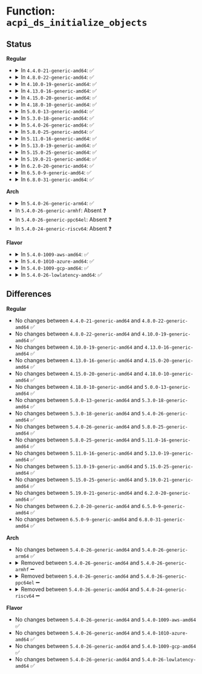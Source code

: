# Function: <code>acpi_ds_initialize_objects</code>

## Status
<b>Regular</b>
<ul>
<li>
<details>
<summary>In <code>4.4.0-21-generic-amd64</code>: ✅</summary>

```c
acpi_status acpi_ds_initialize_objects(u32 table_index, struct acpi_namespace_node * start_node)
```

```json
{
  "name": "acpi_ds_initialize_objects",
  "collision_type": "Unique Global",
  "inline_type": "No",
  "funcs": [
    {
      "addr": 18446744071583613785,
      "name": "acpi_ds_initialize_objects",
      "external": true,
      "loc": "drivers/acpi/acpica/dsinit.c:190",
      "file": "drivers/acpi/acpica/dsinit.c",
      "inline": "seen, unknown",
      "caller_inline": [],
      "caller_func": [
        "drivers/acpi/acpica/nsload.c:acpi_ns_load_table"
      ]
    }
  ],
  "symbols": [
    {
      "addr": 18446744071583613785,
      "name": "acpi_ds_initialize_objects",
      "section": ".text",
      "bind": "STB_GLOBAL",
      "size": 212
    }
  ]
}
```
</details>
</li>
<li>
<details>
<summary>In <code>4.8.0-22-generic-amd64</code>: ✅</summary>

```c
acpi_status acpi_ds_initialize_objects(u32 table_index, struct acpi_namespace_node * start_node)
```

```json
{
  "name": "acpi_ds_initialize_objects",
  "collision_type": "Unique Global",
  "inline_type": "No",
  "funcs": [
    {
      "addr": 18446744071583936866,
      "name": "acpi_ds_initialize_objects",
      "external": true,
      "loc": "drivers/acpi/acpica/dsinit.c:190",
      "file": "drivers/acpi/acpica/dsinit.c",
      "inline": "seen, unknown",
      "caller_inline": [],
      "caller_func": [
        "drivers/acpi/acpica/nsload.c:acpi_ns_load_table"
      ]
    }
  ],
  "symbols": [
    {
      "addr": 18446744071583936866,
      "name": "acpi_ds_initialize_objects",
      "section": ".text",
      "bind": "STB_GLOBAL",
      "size": 204
    }
  ]
}
```
</details>
</li>
<li>
<details>
<summary>In <code>4.10.0-19-generic-amd64</code>: ✅</summary>

```c
acpi_status acpi_ds_initialize_objects(u32 table_index, struct acpi_namespace_node * start_node)
```

```json
{
  "name": "acpi_ds_initialize_objects",
  "collision_type": "Unique Global",
  "inline_type": "No",
  "funcs": [
    {
      "addr": 18446744071584078459,
      "name": "acpi_ds_initialize_objects",
      "external": true,
      "loc": "drivers/acpi/acpica/dsinit.c:191",
      "file": "drivers/acpi/acpica/dsinit.c",
      "inline": "seen, unknown",
      "caller_inline": [],
      "caller_func": [
        "drivers/acpi/acpica/nsload.c:acpi_ns_load_table"
      ]
    }
  ],
  "symbols": [
    {
      "addr": 18446744071584078459,
      "name": "acpi_ds_initialize_objects",
      "section": ".text",
      "bind": "STB_GLOBAL",
      "size": 170
    }
  ]
}
```
</details>
</li>
<li>
<details>
<summary>In <code>4.13.0-16-generic-amd64</code>: ✅</summary>

```c
acpi_status acpi_ds_initialize_objects(u32 table_index, struct acpi_namespace_node * start_node)
```

```json
{
  "name": "acpi_ds_initialize_objects",
  "collision_type": "Unique Global",
  "inline_type": "No",
  "funcs": [
    {
      "addr": 18446744071584145196,
      "name": "acpi_ds_initialize_objects",
      "external": true,
      "loc": "drivers/acpi/acpica/dsinit.c:191",
      "file": "drivers/acpi/acpica/dsinit.c",
      "inline": "seen, unknown",
      "caller_inline": [],
      "caller_func": [
        "drivers/acpi/acpica/nsload.c:acpi_ns_load_table"
      ]
    }
  ],
  "symbols": [
    {
      "addr": 18446744071584145196,
      "name": "acpi_ds_initialize_objects",
      "section": ".text",
      "bind": "STB_GLOBAL",
      "size": 174
    }
  ]
}
```
</details>
</li>
<li>
<details>
<summary>In <code>4.15.0-20-generic-amd64</code>: ✅</summary>

```c
acpi_status acpi_ds_initialize_objects(u32 table_index, struct acpi_namespace_node * start_node)
```

```json
{
  "name": "acpi_ds_initialize_objects",
  "collision_type": "Unique Global",
  "inline_type": "No",
  "funcs": [
    {
      "addr": 18446744071584424318,
      "name": "acpi_ds_initialize_objects",
      "external": true,
      "loc": "drivers/acpi/acpica/dsinit.c:191",
      "file": "drivers/acpi/acpica/dsinit.c",
      "inline": "seen, unknown",
      "caller_inline": [],
      "caller_func": [
        "drivers/acpi/acpica/nsload.c:acpi_ns_load_table"
      ]
    }
  ],
  "symbols": [
    {
      "addr": 18446744071584424318,
      "name": "acpi_ds_initialize_objects",
      "section": ".text",
      "bind": "STB_GLOBAL",
      "size": 632
    }
  ]
}
```
</details>
</li>
<li>
<details>
<summary>In <code>4.18.0-10-generic-amd64</code>: ✅</summary>

```c
acpi_status acpi_ds_initialize_objects(u32 table_index, struct acpi_namespace_node * start_node)
```

```json
{
  "name": "acpi_ds_initialize_objects",
  "collision_type": "Unique Global",
  "inline_type": "No",
  "funcs": [
    {
      "addr": 18446744071584647870,
      "name": "acpi_ds_initialize_objects",
      "external": true,
      "loc": "drivers/acpi/acpica/dsinit.c:157",
      "file": "drivers/acpi/acpica/dsinit.c",
      "inline": "seen, unknown",
      "caller_inline": [],
      "caller_func": [
        "drivers/acpi/acpica/nsload.c:acpi_ns_load_table"
      ]
    }
  ],
  "symbols": [
    {
      "addr": 18446744071584647870,
      "name": "acpi_ds_initialize_objects",
      "section": ".text",
      "bind": "STB_GLOBAL",
      "size": 640
    }
  ]
}
```
</details>
</li>
<li>
<details>
<summary>In <code>5.0.0-13-generic-amd64</code>: ✅</summary>

```c
acpi_status acpi_ds_initialize_objects(u32 table_index, struct acpi_namespace_node * start_node)
```

```json
{
  "name": "acpi_ds_initialize_objects",
  "collision_type": "Unique Global",
  "inline_type": "No",
  "funcs": [
    {
      "addr": 18446744071584747508,
      "name": "acpi_ds_initialize_objects",
      "external": true,
      "loc": "drivers/acpi/acpica/dsinit.c:157",
      "file": "drivers/acpi/acpica/dsinit.c",
      "inline": "seen, unknown",
      "caller_inline": [],
      "caller_func": [
        "drivers/acpi/acpica/nsload.c:acpi_ns_load_table"
      ]
    }
  ],
  "symbols": [
    {
      "addr": 18446744071584747508,
      "name": "acpi_ds_initialize_objects",
      "section": ".text",
      "bind": "STB_GLOBAL",
      "size": 638
    }
  ]
}
```
</details>
</li>
<li>
<details>
<summary>In <code>5.3.0-18-generic-amd64</code>: ✅</summary>

```c
acpi_status acpi_ds_initialize_objects(u32 table_index, struct acpi_namespace_node * start_node)
```

```json
{
  "name": "acpi_ds_initialize_objects",
  "collision_type": "Unique Global",
  "inline_type": "No",
  "funcs": [
    {
      "addr": 18446744071584949830,
      "name": "acpi_ds_initialize_objects",
      "external": true,
      "loc": "drivers/acpi/acpica/dsinit.c:157",
      "file": "drivers/acpi/acpica/dsinit.c",
      "inline": "seen, unknown",
      "caller_inline": [],
      "caller_func": [
        "drivers/acpi/acpica/nsload.c:acpi_ns_load_table"
      ]
    }
  ],
  "symbols": [
    {
      "addr": 18446744071584949830,
      "name": "acpi_ds_initialize_objects",
      "section": ".text",
      "bind": "STB_GLOBAL",
      "size": 639
    }
  ]
}
```
</details>
</li>
<li>
<details>
<summary>In <code>5.4.0-26-generic-amd64</code>: ✅</summary>

```c
acpi_status acpi_ds_initialize_objects(u32 table_index, struct acpi_namespace_node * start_node)
```

```json
{
  "name": "acpi_ds_initialize_objects",
  "collision_type": "Unique Global",
  "inline_type": "No",
  "funcs": [
    {
      "addr": 18446744071585085623,
      "name": "acpi_ds_initialize_objects",
      "external": true,
      "loc": "drivers/acpi/acpica/dsinit.c:157",
      "file": "drivers/acpi/acpica/dsinit.c",
      "inline": "seen, unknown",
      "caller_inline": [],
      "caller_func": [
        "drivers/acpi/acpica/nsload.c:acpi_ns_load_table"
      ]
    }
  ],
  "symbols": [
    {
      "addr": 18446744071585085623,
      "name": "acpi_ds_initialize_objects",
      "section": ".text",
      "bind": "STB_GLOBAL",
      "size": 641
    }
  ]
}
```
</details>
</li>
<li>
<details>
<summary>In <code>5.8.0-25-generic-amd64</code>: ✅</summary>

```c
acpi_status acpi_ds_initialize_objects(u32 table_index, struct acpi_namespace_node * start_node)
```

```json
{
  "name": "acpi_ds_initialize_objects",
  "collision_type": "Unique Global",
  "inline_type": "No",
  "funcs": [
    {
      "addr": 18446744071585790244,
      "name": "acpi_ds_initialize_objects",
      "external": true,
      "loc": "drivers/acpi/acpica/dsinit.c:157",
      "file": "drivers/acpi/acpica/dsinit.c",
      "inline": "seen, unknown",
      "caller_inline": [],
      "caller_func": [
        "drivers/acpi/acpica/nsload.c:acpi_ns_load_table"
      ]
    }
  ],
  "symbols": [
    {
      "addr": 18446744071585790244,
      "name": "acpi_ds_initialize_objects",
      "section": ".text",
      "bind": "STB_GLOBAL",
      "size": 641
    }
  ]
}
```
</details>
</li>
<li>
<details>
<summary>In <code>5.11.0-16-generic-amd64</code>: ✅</summary>

```c
acpi_status acpi_ds_initialize_objects(u32 table_index, struct acpi_namespace_node * start_node)
```

```json
{
  "name": "acpi_ds_initialize_objects",
  "collision_type": "Unique Global",
  "inline_type": "No",
  "funcs": [
    {
      "addr": 18446744071585911100,
      "name": "acpi_ds_initialize_objects",
      "external": true,
      "loc": "drivers/acpi/acpica/dsinit.c:157",
      "file": "drivers/acpi/acpica/dsinit.c",
      "inline": "seen, unknown",
      "caller_inline": [],
      "caller_func": [
        "drivers/acpi/acpica/nsload.c:acpi_ns_load_table"
      ]
    }
  ],
  "symbols": [
    {
      "addr": 18446744071585911100,
      "name": "acpi_ds_initialize_objects",
      "section": ".text",
      "bind": "STB_GLOBAL",
      "size": 641
    }
  ]
}
```
</details>
</li>
<li>
<details>
<summary>In <code>5.13.0-19-generic-amd64</code>: ✅</summary>

```c
acpi_status acpi_ds_initialize_objects(u32 table_index, struct acpi_namespace_node * start_node)
```

```json
{
  "name": "acpi_ds_initialize_objects",
  "collision_type": "Unique Global",
  "inline_type": "No",
  "funcs": [
    {
      "addr": 18446744071585788471,
      "name": "acpi_ds_initialize_objects",
      "external": true,
      "loc": "drivers/acpi/acpica/dsinit.c:157",
      "file": "drivers/acpi/acpica/dsinit.c",
      "inline": "seen, unknown",
      "caller_inline": [],
      "caller_func": [
        "drivers/acpi/acpica/nsload.c:acpi_ns_load_table"
      ]
    }
  ],
  "symbols": [
    {
      "addr": 18446744071585788471,
      "name": "acpi_ds_initialize_objects",
      "section": ".text",
      "bind": "STB_GLOBAL",
      "size": 642
    }
  ]
}
```
</details>
</li>
<li>
<details>
<summary>In <code>5.15.0-25-generic-amd64</code>: ✅</summary>

```c
acpi_status acpi_ds_initialize_objects(u32 table_index, struct acpi_namespace_node * start_node)
```

```json
{
  "name": "acpi_ds_initialize_objects",
  "collision_type": "Unique Global",
  "inline_type": "No",
  "funcs": [
    {
      "addr": 18446744071586273335,
      "name": "acpi_ds_initialize_objects",
      "external": true,
      "loc": "drivers/acpi/acpica/dsinit.c:157",
      "file": "drivers/acpi/acpica/dsinit.c",
      "inline": "seen, unknown",
      "caller_inline": [],
      "caller_func": [
        "drivers/acpi/acpica/nsload.c:acpi_ns_load_table"
      ]
    }
  ],
  "symbols": [
    {
      "addr": 18446744071586273335,
      "name": "acpi_ds_initialize_objects",
      "section": ".text",
      "bind": "STB_GLOBAL",
      "size": 642
    }
  ]
}
```
</details>
</li>
<li>
<details>
<summary>In <code>5.19.0-21-generic-amd64</code>: ✅</summary>

```c
acpi_status acpi_ds_initialize_objects(u32 table_index, struct acpi_namespace_node * start_node)
```

```json
{
  "name": "acpi_ds_initialize_objects",
  "collision_type": "Unique Global",
  "inline_type": "No",
  "funcs": [
    {
      "addr": 18446744071587517102,
      "name": "acpi_ds_initialize_objects",
      "external": true,
      "loc": "drivers/acpi/acpica/dsinit.c:157",
      "file": "drivers/acpi/acpica/dsinit.c",
      "inline": "seen, unknown",
      "caller_inline": [],
      "caller_func": [
        "drivers/acpi/acpica/nsload.c:acpi_ns_load_table"
      ]
    }
  ],
  "symbols": [
    {
      "addr": 18446744071587517102,
      "name": "acpi_ds_initialize_objects",
      "section": ".text",
      "bind": "STB_GLOBAL",
      "size": 686
    }
  ]
}
```
</details>
</li>
<li>
<details>
<summary>In <code>6.2.0-20-generic-amd64</code>: ✅</summary>

```c
acpi_status acpi_ds_initialize_objects(u32 table_index, struct acpi_namespace_node * start_node)
```

```json
{
  "name": "acpi_ds_initialize_objects",
  "collision_type": "Unique Global",
  "inline_type": "No",
  "funcs": [
    {
      "addr": 18446744071588793152,
      "name": "acpi_ds_initialize_objects",
      "external": true,
      "loc": "drivers/acpi/acpica/dsinit.c:157",
      "file": "drivers/acpi/acpica/dsinit.c",
      "inline": "seen, unknown",
      "caller_inline": [],
      "caller_func": [
        "drivers/acpi/acpica/nsload.c:acpi_ns_load_table"
      ]
    }
  ],
  "symbols": [
    {
      "addr": 18446744071588793152,
      "name": "acpi_ds_initialize_objects",
      "section": ".text",
      "bind": "STB_GLOBAL",
      "size": 792
    }
  ]
}
```
</details>
</li>
<li>
<details>
<summary>In <code>6.5.0-9-generic-amd64</code>: ✅</summary>

```c
acpi_status acpi_ds_initialize_objects(u32 table_index, struct acpi_namespace_node * start_node)
```

```json
{
  "name": "acpi_ds_initialize_objects",
  "collision_type": "Unique Global",
  "inline_type": "No",
  "funcs": [
    {
      "addr": 18446744071589082608,
      "name": "acpi_ds_initialize_objects",
      "external": true,
      "loc": "drivers/acpi/acpica/dsinit.c:157",
      "file": "drivers/acpi/acpica/dsinit.c",
      "inline": "seen, unknown",
      "caller_inline": [],
      "caller_func": [
        "drivers/acpi/acpica/nsload.c:acpi_ns_load_table"
      ]
    }
  ],
  "symbols": [
    {
      "addr": 18446744071589082608,
      "name": "acpi_ds_initialize_objects",
      "section": ".text",
      "bind": "STB_GLOBAL",
      "size": 793
    }
  ]
}
```
</details>
</li>
<li>
<details>
<summary>In <code>6.8.0-31-generic-amd64</code>: ✅</summary>

```c
acpi_status acpi_ds_initialize_objects(u32 table_index, struct acpi_namespace_node * start_node)
```

```json
{
  "name": "acpi_ds_initialize_objects",
  "collision_type": "Unique Global",
  "inline_type": "No",
  "funcs": [
    {
      "addr": 18446744071589388304,
      "name": "acpi_ds_initialize_objects",
      "external": true,
      "loc": "drivers/acpi/acpica/dsinit.c:157",
      "file": "drivers/acpi/acpica/dsinit.c",
      "inline": "seen, unknown",
      "caller_inline": [],
      "caller_func": [
        "drivers/acpi/acpica/nsload.c:acpi_ns_load_table"
      ]
    }
  ],
  "symbols": [
    {
      "addr": 18446744071589388304,
      "name": "acpi_ds_initialize_objects",
      "section": ".text",
      "bind": "STB_GLOBAL",
      "size": 793
    }
  ]
}
```
</details>
</li>
</ul>
<b>Arch</b>
<ul>
<li>
<details>
<summary>In <code>5.4.0-26-generic-arm64</code>: ✅</summary>

```c
acpi_status acpi_ds_initialize_objects(u32 table_index, struct acpi_namespace_node * start_node)
```

```json
{
  "name": "acpi_ds_initialize_objects",
  "collision_type": "Unique Global",
  "inline_type": "No",
  "funcs": [
    {
      "addr": 18446603336497485840,
      "name": "acpi_ds_initialize_objects",
      "external": true,
      "loc": "drivers/acpi/acpica/dsinit.c:157",
      "file": "drivers/acpi/acpica/dsinit.c",
      "inline": "seen, unknown",
      "caller_inline": [],
      "caller_func": [
        "drivers/acpi/acpica/nsload.c:acpi_ns_load_table"
      ]
    }
  ],
  "symbols": [
    {
      "addr": 18446603336497485840,
      "name": "acpi_ds_initialize_objects",
      "section": ".text",
      "bind": "STB_GLOBAL",
      "size": 220
    }
  ]
}
```
</details>
</li>
<li>
In <code>5.4.0-26-generic-armhf</code>: Absent ❓
</li>
<li>
In <code>5.4.0-26-generic-ppc64el</code>: Absent ❓
</li>
<li>
In <code>5.4.0-24-generic-riscv64</code>: Absent ❓
</li>
</ul>
<b>Flavor</b>
<ul>
<li>
<details>
<summary>In <code>5.4.0-1009-aws-amd64</code>: ✅</summary>

```c
acpi_status acpi_ds_initialize_objects(u32 table_index, struct acpi_namespace_node * start_node)
```

```json
{
  "name": "acpi_ds_initialize_objects",
  "collision_type": "Unique Global",
  "inline_type": "No",
  "funcs": [
    {
      "addr": 18446744071585011172,
      "name": "acpi_ds_initialize_objects",
      "external": true,
      "loc": "drivers/acpi/acpica/dsinit.c:157",
      "file": "drivers/acpi/acpica/dsinit.c",
      "inline": "seen, unknown",
      "caller_inline": [],
      "caller_func": [
        "drivers/acpi/acpica/nsload.c:acpi_ns_load_table"
      ]
    }
  ],
  "symbols": [
    {
      "addr": 18446744071585011172,
      "name": "acpi_ds_initialize_objects",
      "section": ".text",
      "bind": "STB_GLOBAL",
      "size": 177
    }
  ]
}
```
</details>
</li>
<li>
<details>
<summary>In <code>5.4.0-1010-azure-amd64</code>: ✅</summary>

```c
acpi_status acpi_ds_initialize_objects(u32 table_index, struct acpi_namespace_node * start_node)
```

```json
{
  "name": "acpi_ds_initialize_objects",
  "collision_type": "Unique Global",
  "inline_type": "No",
  "funcs": [
    {
      "addr": 18446744071584926815,
      "name": "acpi_ds_initialize_objects",
      "external": true,
      "loc": "drivers/acpi/acpica/dsinit.c:157",
      "file": "drivers/acpi/acpica/dsinit.c",
      "inline": "seen, unknown",
      "caller_inline": [],
      "caller_func": [
        "drivers/acpi/acpica/nsload.c:acpi_ns_load_table"
      ]
    }
  ],
  "symbols": [
    {
      "addr": 18446744071584926815,
      "name": "acpi_ds_initialize_objects",
      "section": ".text",
      "bind": "STB_GLOBAL",
      "size": 177
    }
  ]
}
```
</details>
</li>
<li>
<details>
<summary>In <code>5.4.0-1009-gcp-amd64</code>: ✅</summary>

```c
acpi_status acpi_ds_initialize_objects(u32 table_index, struct acpi_namespace_node * start_node)
```

```json
{
  "name": "acpi_ds_initialize_objects",
  "collision_type": "Unique Global",
  "inline_type": "No",
  "funcs": [
    {
      "addr": 18446744071585037207,
      "name": "acpi_ds_initialize_objects",
      "external": true,
      "loc": "drivers/acpi/acpica/dsinit.c:157",
      "file": "drivers/acpi/acpica/dsinit.c",
      "inline": "seen, unknown",
      "caller_inline": [],
      "caller_func": [
        "drivers/acpi/acpica/nsload.c:acpi_ns_load_table"
      ]
    }
  ],
  "symbols": [
    {
      "addr": 18446744071585037207,
      "name": "acpi_ds_initialize_objects",
      "section": ".text",
      "bind": "STB_GLOBAL",
      "size": 641
    }
  ]
}
```
</details>
</li>
<li>
<details>
<summary>In <code>5.4.0-26-lowlatency-amd64</code>: ✅</summary>

```c
acpi_status acpi_ds_initialize_objects(u32 table_index, struct acpi_namespace_node * start_node)
```

```json
{
  "name": "acpi_ds_initialize_objects",
  "collision_type": "Unique Global",
  "inline_type": "No",
  "funcs": [
    {
      "addr": 18446744071585143367,
      "name": "acpi_ds_initialize_objects",
      "external": true,
      "loc": "drivers/acpi/acpica/dsinit.c:157",
      "file": "drivers/acpi/acpica/dsinit.c",
      "inline": "seen, unknown",
      "caller_inline": [],
      "caller_func": [
        "drivers/acpi/acpica/nsload.c:acpi_ns_load_table"
      ]
    }
  ],
  "symbols": [
    {
      "addr": 18446744071585143367,
      "name": "acpi_ds_initialize_objects",
      "section": ".text",
      "bind": "STB_GLOBAL",
      "size": 641
    }
  ]
}
```
</details>
</li>
</ul>

## Differences
<b>Regular</b>
<ul>
<li>
No changes between <code>4.4.0-21-generic-amd64</code> and <code>4.8.0-22-generic-amd64</code> ✅
</li>
<li>
No changes between <code>4.8.0-22-generic-amd64</code> and <code>4.10.0-19-generic-amd64</code> ✅
</li>
<li>
No changes between <code>4.10.0-19-generic-amd64</code> and <code>4.13.0-16-generic-amd64</code> ✅
</li>
<li>
No changes between <code>4.13.0-16-generic-amd64</code> and <code>4.15.0-20-generic-amd64</code> ✅
</li>
<li>
No changes between <code>4.15.0-20-generic-amd64</code> and <code>4.18.0-10-generic-amd64</code> ✅
</li>
<li>
No changes between <code>4.18.0-10-generic-amd64</code> and <code>5.0.0-13-generic-amd64</code> ✅
</li>
<li>
No changes between <code>5.0.0-13-generic-amd64</code> and <code>5.3.0-18-generic-amd64</code> ✅
</li>
<li>
No changes between <code>5.3.0-18-generic-amd64</code> and <code>5.4.0-26-generic-amd64</code> ✅
</li>
<li>
No changes between <code>5.4.0-26-generic-amd64</code> and <code>5.8.0-25-generic-amd64</code> ✅
</li>
<li>
No changes between <code>5.8.0-25-generic-amd64</code> and <code>5.11.0-16-generic-amd64</code> ✅
</li>
<li>
No changes between <code>5.11.0-16-generic-amd64</code> and <code>5.13.0-19-generic-amd64</code> ✅
</li>
<li>
No changes between <code>5.13.0-19-generic-amd64</code> and <code>5.15.0-25-generic-amd64</code> ✅
</li>
<li>
No changes between <code>5.15.0-25-generic-amd64</code> and <code>5.19.0-21-generic-amd64</code> ✅
</li>
<li>
No changes between <code>5.19.0-21-generic-amd64</code> and <code>6.2.0-20-generic-amd64</code> ✅
</li>
<li>
No changes between <code>6.2.0-20-generic-amd64</code> and <code>6.5.0-9-generic-amd64</code> ✅
</li>
<li>
No changes between <code>6.5.0-9-generic-amd64</code> and <code>6.8.0-31-generic-amd64</code> ✅
</li>
</ul>
<b>Arch</b>
<ul>
<li>
No changes between <code>5.4.0-26-generic-amd64</code> and <code>5.4.0-26-generic-arm64</code> ✅
</li>
<li>
<details>
<summary>Removed between <code>5.4.0-26-generic-amd64</code> and <code>5.4.0-26-generic-armhf</code> ➖</summary>

```c
acpi_status acpi_ds_initialize_objects(u32 table_index, struct acpi_namespace_node * start_node)
```
</details>
</li>
<li>
<details>
<summary>Removed between <code>5.4.0-26-generic-amd64</code> and <code>5.4.0-26-generic-ppc64el</code> ➖</summary>

```c
acpi_status acpi_ds_initialize_objects(u32 table_index, struct acpi_namespace_node * start_node)
```
</details>
</li>
<li>
<details>
<summary>Removed between <code>5.4.0-26-generic-amd64</code> and <code>5.4.0-24-generic-riscv64</code> ➖</summary>

```c
acpi_status acpi_ds_initialize_objects(u32 table_index, struct acpi_namespace_node * start_node)
```
</details>
</li>
</ul>
<b>Flavor</b>
<ul>
<li>
No changes between <code>5.4.0-26-generic-amd64</code> and <code>5.4.0-1009-aws-amd64</code> ✅
</li>
<li>
No changes between <code>5.4.0-26-generic-amd64</code> and <code>5.4.0-1010-azure-amd64</code> ✅
</li>
<li>
No changes between <code>5.4.0-26-generic-amd64</code> and <code>5.4.0-1009-gcp-amd64</code> ✅
</li>
<li>
No changes between <code>5.4.0-26-generic-amd64</code> and <code>5.4.0-26-lowlatency-amd64</code> ✅
</li>
</ul>
